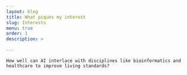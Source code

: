 ```yaml
---
layout: blog
title: What piques my interest
slug: Interests
menu: true
order: 1
description: >
   
---
```

  ```How well can AI interlace with disciplines like bioinformatics and healthcare to improve living standards?```

